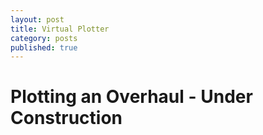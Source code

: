 ```yaml
---
layout: post
title: Virtual Plotter
category: posts
published: true
---
```

# Plotting an Overhaul - Under Construction
